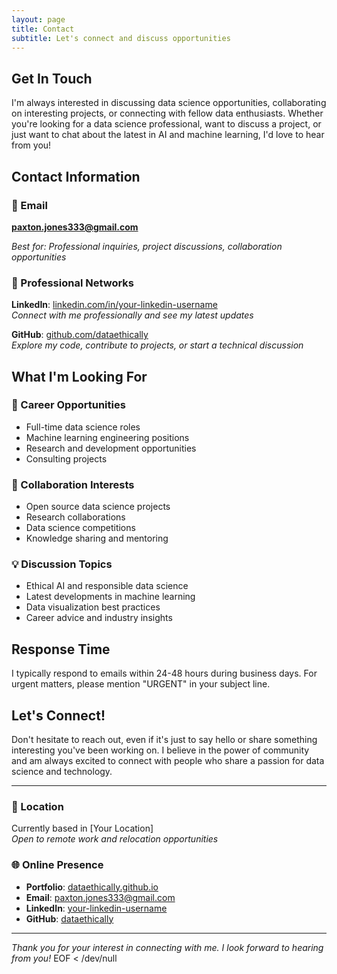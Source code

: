 ```yaml
---
layout: page
title: Contact
subtitle: Let's connect and discuss opportunities
---
```


## Get In Touch

I'm always interested in discussing data science opportunities, collaborating on interesting projects, or connecting with fellow data enthusiasts. Whether you're looking for a data science professional, want to discuss a project, or just want to chat about the latest in AI and machine learning, I'd love to hear from you\!

## Contact Information

### 📧 Email
**[paxton.jones333@gmail.com](mailto:paxton.jones333@gmail.com)**

*Best for: Professional inquiries, project discussions, collaboration opportunities*

### 🔗 Professional Networks

**LinkedIn**: [linkedin.com/in/your-linkedin-username](https://linkedin.com/in/your-linkedin-username)  
*Connect with me professionally and see my latest updates*

**GitHub**: [github.com/dataethically](https://github.com/dataethically)  
*Explore my code, contribute to projects, or start a technical discussion*

## What I'm Looking For

### 🎯 Career Opportunities
- Full-time data science roles
- Machine learning engineering positions
- Research and development opportunities
- Consulting projects

### 🤝 Collaboration Interests
- Open source data science projects
- Research collaborations
- Data science competitions
- Knowledge sharing and mentoring

### 💡 Discussion Topics
- Ethical AI and responsible data science
- Latest developments in machine learning
- Data visualization best practices
- Career advice and industry insights

## Response Time

I typically respond to emails within 24-48 hours during business days. For urgent matters, please mention "URGENT" in your subject line.

## Let's Connect\!

Don't hesitate to reach out, even if it's just to say hello or share something interesting you've been working on. I believe in the power of community and am always excited to connect with people who share a passion for data science and technology.

---

### 📍 Location
Currently based in [Your Location]  
*Open to remote work and relocation opportunities*

### 🌐 Online Presence
- **Portfolio**: [dataethically.github.io](https://dataethically.github.io)
- **Email**: [paxton.jones333@gmail.com](mailto:paxton.jones333@gmail.com)
- **LinkedIn**: [your-linkedin-username](https://linkedin.com/in/your-linkedin-username)
- **GitHub**: [dataethically](https://github.com/dataethically)

---

*Thank you for your interest in connecting with me. I look forward to hearing from you\!*
EOF < /dev/null